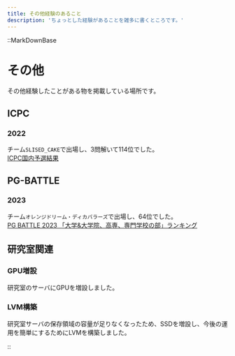 ```yaml
---
title: その他経験のあること
description: 'ちょっとした経験があることを雑多に書くところです。'
---
```


::MarkDownBase

# その他
その他経験したことがある物を掲載している場所です。

## ICPC
### 2022
チーム`SLISED_CAKE`で出場し、3問解いて114位でした。 <br>
[ICPC国内予選結果](https://icpc.iisf.or.jp/2022-yokohama/domestic-results/)

## PG-BATTLE
### 2023
チーム`オレンジドリーム・ディカバラーズ`で出場し、64位でした。 <br>
[PG BATTLE 2023 「大学&大学院、高専、専門学校の部」ランキング](https://products.sint.co.jp/hubfs/images/topsic/pgbattle2023/result/uni.pdf)

## 研究室関連

### GPU増設
研究室のサーバにGPUを増設しました。

### LVM構築
研究室サーバの保存領域の容量が足りなくなったため、SSDを増設し、今後の運用を簡単にするためにLVMを構築しました。

::